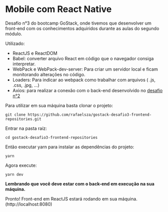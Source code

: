 # Mobile com React Native

Desafio n°3 do bootcamp GoStack, onde tivemos que desenvolver um front-end com os conhecimentos adquiridos durante as aulas do segundo módulo.

Utilizado:

- ReactJS e ReactDOM
- Babel: converter arquivo React em código que o navegador consiga interpretar.
- WebPack e WebPack-dev-server: Para criar um servidor local e ficam monitorando alterações no código.
- Loaders: Para indicar ao webpack como trabalhar com arquivos ( .js, .css, .jpg, ...)
- Axios: para realizar a conexão com o back-end desenvolvido no <a href="https://github.com/rafaelsza/gostack-desafio2-backend-repositories">desafio n°2</a>

Para utilizar em sua máquina basta clonar o projeto:
```
git clone https://github.com/rafaelsza/gostack-desafio3-frontend-repositories.git
```

Entrar na pasta raíz:
```
cd gostack-desafio3-frontend-repositories
```

Então executar yarn para instalar as dependências do projeto:
```
yarn
```

Agora execute:
```
yarn dev
```

<b>Lembrando que você deve estar com o back-end em execução na sua máquina.</b>

Pronto! Front-end em ReactJS estará rodando em sua máquina. (http://localhost:8080)